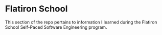 # Flatiron School

This section of the repo pertains to information I learned during the Flatiron School Self-Paced Software Engineering program.
